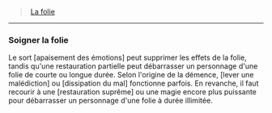 ﻿---
!GenericItem
Name: Soigner la folie
Id: madness_hd.md#soigner-la-folie
ParentLink: madness_hd.md#la-folie
ParentName: La folie
NameLevel: 3
Attributes:
  Name: Soigner la folie
  Markdown: >+
    ### <!--Name-->Soigner la folie<!--/Name-->


    Le sort [apaisement des émotions] peut supprimer les effets de la folie, tandis qu'une restauration partielle peut débarrasser un personnage d'une folie de courte ou longue durée. Selon l'origine de la démence, [lever une malédiction] ou [dissipation du mal] fonctionne parfois. En revanche, il faut recourir à une [restauration suprême] ou une magie encore plus puissante pour débarrasser un personnage d'une folie à durée illimitée.

AttributesDictionary: >+
  Name: Soigner la folie

  Markdown: >+

    ### <!--Name-->Soigner la folie<!--/Name-->





    Le sort [apaisement des émotions] peut supprimer les effets de la folie, tandis qu'une restauration partielle peut débarrasser un personnage d'une folie de courte ou longue durée. Selon l'origine de la démence, [lever une malédiction] ou [dissipation du mal] fonctionne parfois. En revanche, il faut recourir à une [restauration suprême] ou une magie encore plus puissante pour débarrasser un personnage d'une folie à durée illimitée.



---
> [La folie](hd_madness.md)

---

### Soigner la folie

Le sort [apaisement des émotions] peut supprimer les effets de la folie, tandis qu'une restauration partielle peut débarrasser un personnage d'une folie de courte ou longue durée. Selon l'origine de la démence, [lever une malédiction] ou [dissipation du mal] fonctionne parfois. En revanche, il faut recourir à une [restauration suprême] ou une magie encore plus puissante pour débarrasser un personnage d'une folie à durée illimitée.

